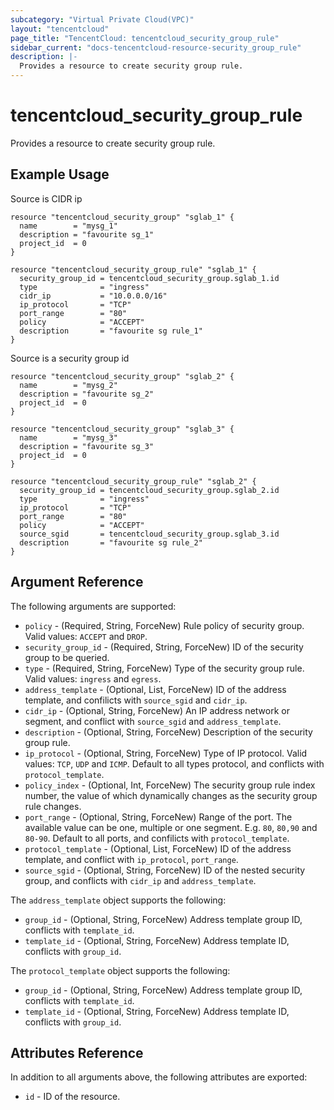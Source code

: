 ```yaml
---
subcategory: "Virtual Private Cloud(VPC)"
layout: "tencentcloud"
page_title: "TencentCloud: tencentcloud_security_group_rule"
sidebar_current: "docs-tencentcloud-resource-security_group_rule"
description: |-
  Provides a resource to create security group rule.
---
```


# tencentcloud_security_group_rule

Provides a resource to create security group rule.

## Example Usage

Source is CIDR ip

```hcl
resource "tencentcloud_security_group" "sglab_1" {
  name        = "mysg_1"
  description = "favourite sg_1"
  project_id  = 0
}

resource "tencentcloud_security_group_rule" "sglab_1" {
  security_group_id = tencentcloud_security_group.sglab_1.id
  type              = "ingress"
  cidr_ip           = "10.0.0.0/16"
  ip_protocol       = "TCP"
  port_range        = "80"
  policy            = "ACCEPT"
  description       = "favourite sg rule_1"
}
```

Source is a security group id

```hcl
resource "tencentcloud_security_group" "sglab_2" {
  name        = "mysg_2"
  description = "favourite sg_2"
  project_id  = 0
}

resource "tencentcloud_security_group" "sglab_3" {
  name        = "mysg_3"
  description = "favourite sg_3"
  project_id  = 0
}

resource "tencentcloud_security_group_rule" "sglab_2" {
  security_group_id = tencentcloud_security_group.sglab_2.id
  type              = "ingress"
  ip_protocol       = "TCP"
  port_range        = "80"
  policy            = "ACCEPT"
  source_sgid       = tencentcloud_security_group.sglab_3.id
  description       = "favourite sg rule_2"
}
```

## Argument Reference

The following arguments are supported:

* `policy` - (Required, String, ForceNew) Rule policy of security group. Valid values: `ACCEPT` and `DROP`.
* `security_group_id` - (Required, String, ForceNew) ID of the security group to be queried.
* `type` - (Required, String, ForceNew) Type of the security group rule. Valid values: `ingress` and `egress`.
* `address_template` - (Optional, List, ForceNew) ID of the address template, and confilicts with `source_sgid` and `cidr_ip`.
* `cidr_ip` - (Optional, String, ForceNew) An IP address network or segment, and conflict with `source_sgid` and `address_template`.
* `description` - (Optional, String, ForceNew) Description of the security group rule.
* `ip_protocol` - (Optional, String, ForceNew) Type of IP protocol. Valid values: `TCP`, `UDP` and `ICMP`. Default to all types protocol, and conflicts with `protocol_template`.
* `policy_index` - (Optional, Int, ForceNew) The security group rule index number, the value of which dynamically changes as the security group rule changes.
* `port_range` - (Optional, String, ForceNew) Range of the port. The available value can be one, multiple or one segment. E.g. `80`, `80,90` and `80-90`. Default to all ports, and confilicts with `protocol_template`.
* `protocol_template` - (Optional, List, ForceNew) ID of the address template, and conflict with `ip_protocol`, `port_range`.
* `source_sgid` - (Optional, String, ForceNew) ID of the nested security group, and conflicts with `cidr_ip` and `address_template`.

The `address_template` object supports the following:

* `group_id` - (Optional, String, ForceNew) Address template group ID, conflicts with `template_id`.
* `template_id` - (Optional, String, ForceNew) Address template ID, conflicts with `group_id`.

The `protocol_template` object supports the following:

* `group_id` - (Optional, String, ForceNew) Address template group ID, conflicts with `template_id`.
* `template_id` - (Optional, String, ForceNew) Address template ID, conflicts with `group_id`.

## Attributes Reference

In addition to all arguments above, the following attributes are exported:

* `id` - ID of the resource.



